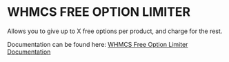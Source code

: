WHMCS FREE OPTION LIMITER
=========================

Allows you to give up to X free options per product, and charge for the rest. 

Documentation can be found here: [WHMCS Free Option Limiter Documentation](http://thoughtengineer.com/whmcs-free-option-limiter/)

